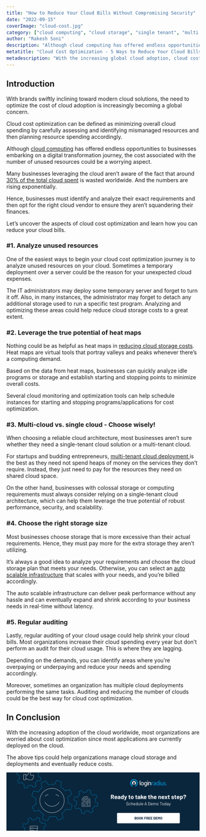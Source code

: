 ```yaml
---
title: "How to Reduce Your Cloud Bills Without Compromising Security"
date: "2022-09-15"
coverImage: "cloud-cost.jpg"
category: ["cloud computing", "cloud storage", "single tenant", "multi tenant"]
author: "Rakesh Soni"
description: "Although cloud computing has offered endless opportunities to businesses embarking on a digital transformation journey, the cost associated with the number of unused resources could be a worrying aspect. This blog covers the aspects of cloud cost optimization with tips to reduce your cloud bills."
metatitle: "Cloud Cost Optimization - 5 Ways to Reduce Your Cloud Bills"
metadescription: "With the increasing global cloud adoption, cloud cost optimization has become the toughest challenge for businesses. Here’s how to reduce your cloud costs."
---
```


## Introduction

With brands swiftly inclining toward modern cloud solutions, the need to optimize the cost of cloud adoption is increasingly becoming a global concern. 

Cloud cost optimization can be defined as minimizing overall cloud spending by carefully assessing and identifying mismanaged resources and then planning resource spending accordingly.

Although [cloud computing](https://www.loginradius.com/blog/identity/what-is-cloud-computing/) has offered endless opportunities to businesses embarking on a digital transformation journey, the cost associated with the number of unused resources could be a worrying aspect.  

Many businesses leveraging the cloud aren’t aware of the fact that around [30% of the total cloud spent](https://www.statista.com/statistics/1252987/cloud-spend-wasted-vs-efficient-spend/) is wasted worldwide. And the numbers are rising exponentially. 

Hence, businesses must identify and analyze their exact requirements and then opt for the right cloud vendor to ensure they aren’t squandering their finances. 

Let’s uncover the aspects of cloud cost optimization and learn how you can reduce your cloud bills. 


### #1. Analyze unused resources

One of the easiest ways to begin your cloud cost optimization journey is to analyze unused resources on your cloud. Sometimes a temporary deployment over a server could be the reason for your unexpected cloud expenses. 

The IT administrators may deploy some temporary server and forget to turn it off. Also, in many instances, the administrator may forget to detach any additional storage used to run a specific test program. Analyzing and optimizing these areas could help reduce cloud storage costs to a great extent. 


### #2. Leverage the true potential of heat maps 

Nothing could be as helpful as heat maps in [reducing cloud storage costs](https://www.loginradius.com/blog/engineering/cloud-cost-optimization/). Heat maps are virtual tools that portray valleys and peaks whenever there’s a computing demand. 

Based on the data from heat maps, businesses can quickly analyze idle programs or storage and establish starting and stopping points to minimize overall costs.

Several cloud monitoring and optimization tools can help schedule instances for starting and stopping programs/applications for cost optimization. 


### #3. Multi-cloud vs. single cloud - Choose wisely!

When choosing a reliable cloud architecture, most businesses aren’t sure whether they need a single-tenant cloud solution or a multi-tenant cloud. 

For startups and budding entrepreneurs, [multi-tenant cloud deployment ](https://www.loginradius.com/blog/engineering/saas-single-tenancy-vs-multi-tenancy/)is the best as they need not spend heaps of money on the services they don’t require. Instead, they just need to pay for the resources they need on shared cloud space. 

On the other hand, businesses with colossal storage or computing requirements must always consider relying on a single-tenant cloud architecture, which can help them leverage the true potential of robust performance, security, and scalability. 


### #4. Choose the right storage size

Most businesses choose storage that is more excessive than their actual requirements. Hence, they must pay more for the extra storage they aren’t utilizing. 

 

It’s always a good idea to analyze your requirements and choose the cloud storage plan that meets your needs. Otherwise, you can select an [auto scalable infrastructure](https://www.loginradius.com/scalability/) that scales with your needs, and you’re billed accordingly. 

The auto scalable infrastructure can deliver peak performance without any hassle and can eventually expand and shrink according to your business needs in real-time without latency. 


### #5. Regular auditing

Lastly, regular auditing of your cloud usage could help shrink your cloud bills. Most organizations increase their cloud spending every year but don’t perform an audit for their cloud usage. This is where they are lagging. 

Depending on the demands, you can identify areas where you’re overpaying or underpaying and reduce your needs and spending accordingly. 

Moreover, sometimes an organization has multiple cloud deployments performing the same tasks. Auditing and reducing the number of clouds could be the best way for cloud cost optimization. 


## In Conclusion

With the increasing adoption of the cloud worldwide, most organizations are worried about cost optimization since most applications are currently deployed on the cloud. 

The above tips could help organizations manage cloud storage and deployments and eventually reduce costs. 
 

[![book-a-demo-loginradius](../../assets/book-a-demo-loginradius.png)](https://www.loginradius.com/contact-us?utm_source=blog&utm_medium=web&utm_campaign=5-ways-reduce-cloud-cost-optimization)
